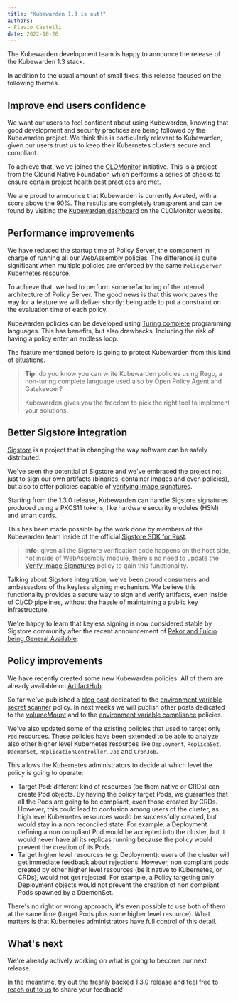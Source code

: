 ```yaml
---
title: "Kubewarden 1.3 is out!"
authors:
- Flavio Castelli
date: 2022-10-26
---
```


The Kubewarden development team is happy to announce the release of the Kubewarden 1.3 stack.

In addition to the usual amount of small fixes, this release focused on the following
themes.

## Improve end users confidence

We want our users to feel confident about using Kubewarden, knowing that good
development and security practices are being followed by the Kubewarden project.
We think this is particularly relevant to Kubewarden, given our users trust us
to keep their Kubernetes clusters secure and compliant.

To achieve that, we've joined the [CLOMonitor](https://clomonitor.io/) initiative.
This is a project from the Clound Native Foundation which performs a series of
checks to ensure certain project health best practices are met.

We are proud to announce that Kubewarden is currently A-rated, with a score above
the 90%. The results are completely transparent and can be found by visiting
the [Kubewarden dashboard](https://clomonitor.io/projects/cncf/kubewarden)
on the CLOMonitor website.

## Performance improvements

We have reduced the startup time of Policy Server, the component in charge of
running all our WebAssembly policies.
The difference is quite significant when multiple policies are enforced by the
same `PolicyServer` Kubernetes resource.

To achieve that, we had to perform some refactoring of the internal architecture
of Policy Server. The good news is that this work paves the way for a feature
we will deliver shortly: being able to put a constraint on the evaluation
time of each policy.

Kubewarden policies can be developed using [Turing complete](https://en.wikipedia.org/wiki/Turing_completeness)
programming languages. This has benefits, but also drawbacks. Including the risk
of having a policy enter an endless loop.

The feature mentioned before is going to protect Kubewarden from this kind of
situations.

> **Tip:** do you know you can write Kubewarden policies using Rego, a non-turing
> complete language used also by Open Policy Agent and Gatekeeper?
>
> Kubewarden gives you the freedom to pick the right tool to implement your
> solutions.

## Better Sigstore integration

[Sigstore](https://sigstore.dev) is a project that is changing the way software
can be safely distributed.

We've seen the potential of Sigstore and we've embraced the project not just to
sign our own artifacts (binaries, container images and even policies), but also
to offer policies capable of
[verifying image signatures](https://artifacthub.io/packages/kubewarden/verify-image-signatures/verify-image-signatures).

Starting from the 1.3.0 release, Kubewarden can handle Sigstore signatures
produced using a PKCS11 tokens, like hardware security modules (HSM) and smart
cards.

This has been made possible by the work done by members of the Kubewarden team
inside of the official [Sigstore SDK for Rust](https://github.com/sigstore/sigstore-rs).

> **Info:** given all the Sigstore verification code happens on the host side,
> not inside of WebAssembly module, there's no need to update the
> [Verify Image Signatures](https://artifacthub.io/packages/kubewarden/verify-image-signatures/verify-image-signatures)
> policy to gain this functionality.

Talking about Sigstore integration, we've been proud consumers and
ambassadors of the keyless signing mechanism. We believe this functionality
provides a secure way to sign and verify artifacts, even inside of CI/CD
pipelines, without the hassle of maintaining a public key infrastructure.

We're happy to learn that keyless signing is now considered stable by
Sigstore community after the
recent announcement of [Rekor and Fulcio being General Available](https://blog.sigstore.dev/sigstore-ga-ddd6ba67894d).

## Policy improvements

We have recently created some new Kubewarden policies. All of them are
already available on [ArtifactHub](https://artifacthub.io).

So far we've published a [blog post](/blog/2022/10/env-var-secrets/)
dedicated to the
[environment variable secret scanner](https://artifacthub.io/packages/kubewarden/env-variable-secrets-scanner/env-variable-secrets-scanner)
policy.
In next weeks we will publish other posts dedicated to the
[volumeMount](https://artifacthub.io/packages/kubewarden/volumemounts-policy/volumemounts)
and to the
[environment variable compliance](https://artifacthub.io/packages/kubewarden/environment-variable-policy/environment-variable-policy)
policies.

We've also updated some of the existing policies that used to target only `Pod`
resources. These policies have been extended to be able to analyze also
other higher level Kubernetes resources like `Deployment`, `ReplicaSet`,
`DaemonSet`, `ReplicationController`, `Job` and `CronJob`.

This allows the Kubernetes administrators to decide at which level the policy
is going to operate:

* Target Pod: different kind of resources (be them native or CRDs) can create Pod
  objects. By having the policy target Pods, we guarantee that all the Pods are going
  to be compliant, even those created by CRDs.
  However, this could lead to confusion among users of the cluster,
  as high level Kubernetes resources would be successfully created, but would
  stay in a non reconciled state.
  For example: a Deployment defining a non compliant Pod would be accepted
  into the cluster, but it would never have all its replicas running because
  the policy would prevent the creation of its Pods.
* Target higher level resources (e.g: Deployment): users of the cluster 
  will get immediate feedback about rejections. However, non compliant pods
  created by other higher level resources (be it native to Kubernetes,
  or CRDs), would not get rejected. For example, a Policy targeting only
  Deployment objects would not prevent the creation of non compliant Pods
  spawned by a DaemonSet.

There's no right or wrong approach, it's even possible to use both of them
at the same time (target Pods plus some higher level resource). What
matters is that Kubernetes administrators have full control of this detail.

## What's next

We're already actively working on what is going to become our next release.

In the meantime, try out the freshly backed 1.3.0 release and feel free
to
[reach out to us](https://kubernetes.slack.com/?redir=%2Fmessages%2Fkubewarden)
to share your feedback!
